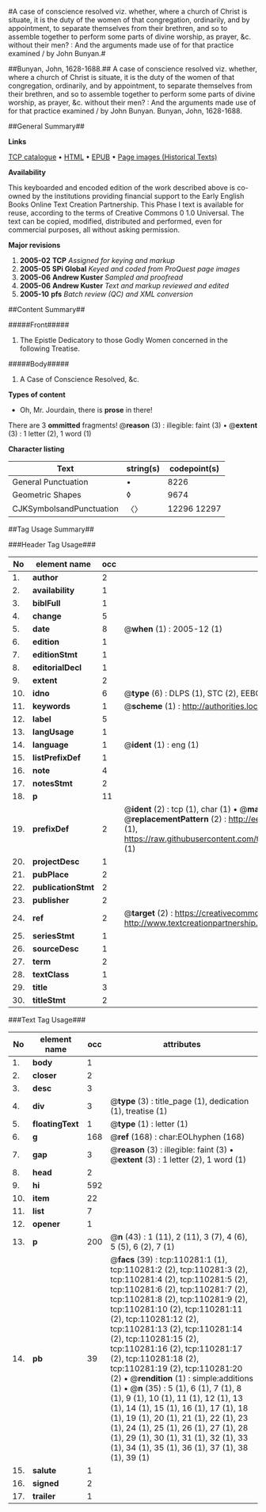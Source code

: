 #A case of conscience resolved viz. whether, where a church of Christ is situate, it is the duty of the women of that congregation, ordinarily, and by appointment, to separate themselves from their brethren, and so to assemble together to perform some parts of divine worship, as prayer, &c. without their men? : And the arguments made use of for that practice examined / by John Bunyan.#

##Bunyan, John, 1628-1688.##
A case of conscience resolved viz. whether, where a church of Christ is situate, it is the duty of the women of that congregation, ordinarily, and by appointment, to separate themselves from their brethren, and so to assemble together to perform some parts of divine worship, as prayer, &c. without their men? : And the arguments made use of for that practice examined / by John Bunyan.
Bunyan, John, 1628-1688.

##General Summary##

**Links**

[TCP catalogue](http://www.ota.ox.ac.uk/tcp/)  • 
[HTML](http://tei.it.ox.ac.uk/tcp/Texts-HTML/free/A30/A30127.html)  • 
[EPUB](http://tei.it.ox.ac.uk/tcp/Texts-EPUB/free/A30/A30127.epub) • 
[Page images (Historical Texts)](https://data.historicaltexts.jisc.ac.uk/view?pubId=eebo-31354885e&pageId=eebo-31354885e-110281-1)

**Availability**

This keyboarded and encoded edition of the
	       work described above is co-owned by the institutions
	       providing financial support to the Early English Books
	       Online Text Creation Partnership. This Phase I text is
	       available for reuse, according to the terms of Creative
	       Commons 0 1.0 Universal. The text can be copied,
	       modified, distributed and performed, even for
	       commercial purposes, all without asking permission.

**Major revisions**

1. __2005-02__ __TCP__ *Assigned for keying and markup*
1. __2005-05__ __SPi Global__ *Keyed and coded from ProQuest page images*
1. __2005-06__ __Andrew Kuster__ *Sampled and proofread*
1. __2005-06__ __Andrew Kuster__ *Text and markup reviewed and edited*
1. __2005-10__ __pfs__ *Batch review (QC) and XML conversion*

##Content Summary##

#####Front#####

1. The Epistle Dedicatory to those Godly Women concerned in the following Treatise.

#####Body#####

1. A Case of Conscience Resolved, &c.

**Types of content**

  * Oh, Mr. Jourdain, there is **prose** in there!

There are 3 **ommitted** fragments! 
 @__reason__ (3) : illegible: faint (3)  •  @__extent__ (3) : 1 letter (2), 1 word (1)

**Character listing**


|Text|string(s)|codepoint(s)|
|---|---|---|
|General Punctuation|•|8226|
|Geometric Shapes|◊|9674|
|CJKSymbolsandPunctuation|〈〉|12296 12297|

##Tag Usage Summary##

###Header Tag Usage###

|No|element name|occ|attributes|
|---|---|---|---|
|1.|__author__|2||
|2.|__availability__|1||
|3.|__biblFull__|1||
|4.|__change__|5||
|5.|__date__|8| @__when__ (1) : 2005-12 (1)|
|6.|__edition__|1||
|7.|__editionStmt__|1||
|8.|__editorialDecl__|1||
|9.|__extent__|2||
|10.|__idno__|6| @__type__ (6) : DLPS (1), STC (2), EEBO-CITATION (1), OCLC (1), VID (1)|
|11.|__keywords__|1| @__scheme__ (1) : http://authorities.loc.gov/ (1)|
|12.|__label__|5||
|13.|__langUsage__|1||
|14.|__language__|1| @__ident__ (1) : eng (1)|
|15.|__listPrefixDef__|1||
|16.|__note__|4||
|17.|__notesStmt__|2||
|18.|__p__|11||
|19.|__prefixDef__|2| @__ident__ (2) : tcp (1), char (1)  •  @__matchPattern__ (2) : ([0-9\-]+):([0-9IVX]+) (1), (.+) (1)  •  @__replacementPattern__ (2) : http://eebo.chadwyck.com/downloadtiff?vid=$1&page=$2 (1), https://raw.githubusercontent.com/textcreationpartnership/Texts/master/tcpchars.xml#$1 (1)|
|20.|__projectDesc__|1||
|21.|__pubPlace__|2||
|22.|__publicationStmt__|2||
|23.|__publisher__|2||
|24.|__ref__|2| @__target__ (2) : https://creativecommons.org/publicdomain/zero/1.0/ (1), http://www.textcreationpartnership.org/docs/. (1)|
|25.|__seriesStmt__|1||
|26.|__sourceDesc__|1||
|27.|__term__|2||
|28.|__textClass__|1||
|29.|__title__|3||
|30.|__titleStmt__|2||


###Text Tag Usage###

|No|element name|occ|attributes|
|---|---|---|---|
|1.|__body__|1||
|2.|__closer__|2||
|3.|__desc__|3||
|4.|__div__|3| @__type__ (3) : title_page (1), dedication (1), treatise (1)|
|5.|__floatingText__|1| @__type__ (1) : letter (1)|
|6.|__g__|168| @__ref__ (168) : char:EOLhyphen (168)|
|7.|__gap__|3| @__reason__ (3) : illegible: faint (3)  •  @__extent__ (3) : 1 letter (2), 1 word (1)|
|8.|__head__|2||
|9.|__hi__|592||
|10.|__item__|22||
|11.|__list__|7||
|12.|__opener__|1||
|13.|__p__|200| @__n__ (43) : 1 (11), 2 (11), 3 (7), 4 (6), 5 (5), 6 (2), 7 (1)|
|14.|__pb__|39| @__facs__ (39) : tcp:110281:1 (1), tcp:110281:2 (2), tcp:110281:3 (2), tcp:110281:4 (2), tcp:110281:5 (2), tcp:110281:6 (2), tcp:110281:7 (2), tcp:110281:8 (2), tcp:110281:9 (2), tcp:110281:10 (2), tcp:110281:11 (2), tcp:110281:12 (2), tcp:110281:13 (2), tcp:110281:14 (2), tcp:110281:15 (2), tcp:110281:16 (2), tcp:110281:17 (2), tcp:110281:18 (2), tcp:110281:19 (2), tcp:110281:20 (2)  •  @__rendition__ (1) : simple:additions (1)  •  @__n__ (35) : 5 (1), 6 (1), 7 (1), 8 (1), 9 (1), 10 (1), 11 (1), 12 (1), 13 (1), 14 (1), 15 (1), 16 (1), 17 (1), 18 (1), 19 (1), 20 (1), 21 (1), 22 (1), 23 (1), 24 (1), 25 (1), 26 (1), 27 (1), 28 (1), 29 (1), 30 (1), 31 (1), 32 (1), 33 (1), 34 (1), 35 (1), 36 (1), 37 (1), 38 (1), 39 (1)|
|15.|__salute__|1||
|16.|__signed__|2||
|17.|__trailer__|1||
